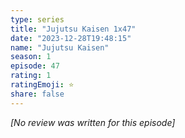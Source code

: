 ```yaml
---
type: series
title: "Jujutsu Kaisen 1x47"
date: "2023-12-28T19:48:15"
name: "Jujutsu Kaisen"
season: 1
episode: 47
rating: 1
ratingEmoji: ⭐️
share: false
---
```


_[No review was written for this episode]_

